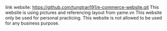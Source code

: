 link website: https://github.com/tungtran191/e-commerce-website.git
This website is using pictures and referencing layout from yame.vn
This website only be used for personal practicing.
This website is not allowed to be used for any business purpose.
